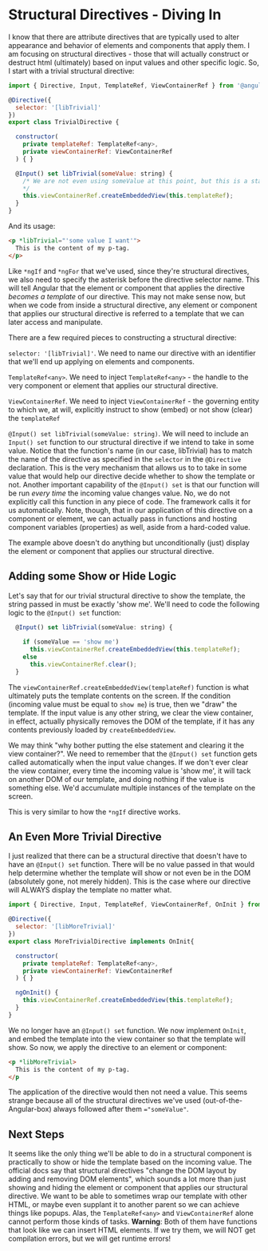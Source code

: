 # Structural Directives - Diving In

I know that there are attribute directives that are typically used to alter appearance and behavior of elements and components that apply them. I am focusing on
structural directives - those that will actually construct or destruct html (ultimately) based on input values and other specific logic. So, I start with a trivial
structural directive:

```javascript
import { Directive, Input, TemplateRef, ViewContainerRef } from '@angular/core';

@Directive({
  selector: '[libTrivial]'
})
export class TrivialDirective {

  constructor(
    private templateRef: TemplateRef<any>,
    private viewContainerRef: ViewContainerRef
  ) { }

  @Input() set libTrivial(someValue: string) {
    /* We are not even using someValue at this point, but this is a start.
    */
    this.viewContainerRef.createEmbeddedView(this.templateRef);
  }
}
```

And its usage:

```html
<p *libTrivial="'some value I want'">
  This is the content of my p-tag.
</p>
```

Like `*ngIf` and `*ngFor` that we've used, since they're structural directives, we also need to specify the asterisk before the directive selector name. This will
tell Angular that the element or component that applies the directive *becomes a template* of our directive. This may not make sense now, but when we code from
inside a structural directive, any element or component that applies our structural directive is referred to a template that we can later access and manipulate.

There are a few required pieces to constructing a structural directive:

`selector: '[libTrivial]'`. We need to name our directive with an identifier that we'll end up applying on elements and components.

`TemplateRef<any>`. We need to inject `TemplateRef<any>` - the handle to the very component or element that applies our structural directive.

`ViewContainerRef`. We need to inject `ViewContainerRef` - the governing entity to which we, at will, explicitly instruct to show (embed) or not show (clear)
the `templateRef`

`@Input() set libTrivial(someValue: string)`. We will need to include an `Input() set` function to our structural directive if we intend to take in some
value. Notice that the function's name (in our case, libTrivial) has to match the name of the directive as specified in the `selector` in the `@Directive` 
declaration. This is the very mechanism that allows us to to take in some value that would help our directive decide whether to show the template or not. 
Another important capability of the `@Input() set` is that our function will be run *every time* the incoming value changes value. No, we do not explicitly call this function in any piece of code.
The framework calls it for us automatically. Note, though, that in our application of this directive on a component or element, we can actually pass in functions and
hosting component variables (properties) as well, aside from a hard-coded value.

The example above doesn't do anything but unconditionally (just) display the element or component that applies our structural directive.

## Adding some Show or Hide Logic

Let's say that for our trivial structural directive to show the template, the string passed in must be exactly 'show me'. We'll need to code the following logic
to the `@Input() set` function:

```javascript
  @Input() set libTrivial(someValue: string) {
    
    if (someValue == 'show me')
      this.viewContainerRef.createEmbeddedView(this.templateRef);
    else
      this.viewContainerRef.clear();
  }
```

The `viewContainerRef.createEmbeddedView(templateRef)` function is what ultimately puts the template contents on the screen. If the condition (incoming value
must be equal to `show me`) is true, then we "draw" the template. If the input value is any other string, we clear the view container, in effect, actually physically
removes the DOM of the template, if it has any contents previously loaded by `createEmbeddedView`.

We may think "why bother putting the else statement and clearing it the view container?". We need to remember that the `@Input() set` function gets called 
automatically when the input value changes. If we don't ever clear the view container, every time the incoming value is 'show me', it will tack on another DOM of
our template, and doing nothing if the value is something else. We'd accumulate multiple instances of the template on the screen.

This is very similar to how the `*ngIf` directive works.

## An Even More Trivial Directive

I just realized that there can be a structural directive that doesn't have to have an `@Input() set` function. There will be no value passed in that would help
determine whether the template will show or not even be in the DOM (absolutely gone, not merely hidden). This is the case where our directive will ALWAYS
display the template no matter what.

```javascript
import { Directive, Input, TemplateRef, ViewContainerRef, OnInit } from '@angular/core';

@Directive({
  selector: '[libMoreTrivial]'
})
export class MoreTrivialDirective implements OnInit{

  constructor(
    private templateRef: TemplateRef<any>,
    private viewContainerRef: ViewContainerRef
  ) { }

  ngOnInit() {
    this.viewContainerRef.createEmbeddedView(this.templateRef);
  }
}
```

We no longer have an `@Input() set` function. We now implement `OnInit`, and embed the template into the view container so that the template will show. So now,
we apply the directive to an element or component:

```html
<p *libMoreTrivial>
  This is the content of my p-tag.
</p
```

The application of the directive would then not need a value. This seems strange because all of the structural directives we've used (out-of-the-Angular-box) always
followed after them `="someValue"`.


## Next Steps

It seems like the only thing we'll be able to do in a structural component is practically to show or hide the template based on the incoming value. The official
docs say that structural directives "change the DOM layout by adding and removing DOM elements", which sounds a lot more than just showing and hiding the element
or component that applies our structural directive. We want to be able to sometimes wrap our template with other HTML, or maybe even supplant it to another parent
so we can achieve things like popups. Alas, the `TemplateRef<any>` and `ViewContainerRef` alone cannot perform those kinds of tasks. **Warning**: Both of them 
have functions that look like we can insert HTML elements. If we try them, we will NOT get compilation errors, but we will get runtime errors! 

